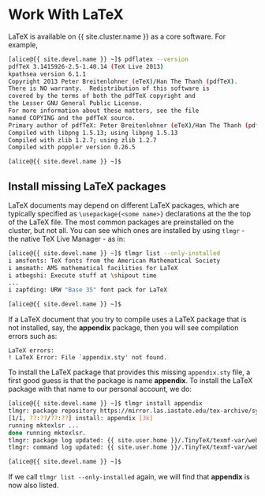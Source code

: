 # Work With LaTeX

LaTeX is available on {{ site.cluster.name }} as a core software.  For example,

```sh
[alice@{{ site.devel.name }} ~]$ pdflatex --version
pdfTeX 3.1415926-2.5-1.40.14 (TeX Live 2013)
kpathsea version 6.1.1
Copyright 2013 Peter Breitenlohner (eTeX)/Han The Thanh (pdfTeX).
There is NO warranty.  Redistribution of this software is
covered by the terms of both the pdfTeX copyright and
the Lesser GNU General Public License.
For more information about these matters, see the file
named COPYING and the pdfTeX source.
Primary author of pdfTeX: Peter Breitenlohner (eTeX)/Han The Thanh (pdfTeX).
Compiled with libpng 1.5.13; using libpng 1.5.13
Compiled with zlib 1.2.7; using zlib 1.2.7
Compiled with poppler version 0.26.5

[alice@{{ site.devel.name }} ~]$ 
```

## Install missing LaTeX packages

LaTeX documents may depend on different LaTeX packages, which are typically specified as `\usepackage{<some name>}` declarations at the the top of the LaTeX file.  The most common packages are preinstalled on the cluster, but not all.  You can see which ones are installed by using `tlmgr` - the native TeX Live Manager - as in:

```sh
[alice@{{ site.devel.name }} ~]$ tlmgr list --only-installed
i amsfonts: TeX fonts from the American Mathematical Society
i amsmath: AMS mathematical facilities for LaTeX
i atbegshi: Execute stuff at \shipout time
...
i zapfding: URW "Base 35" font pack for LaTeX

[alice@{{ site.devel.name }} ~]$ 
```

If a LaTeX document that you try to compile uses a LaTeX package that is not installed, say, the **appendix** package, then you will see compilation errors such as:

```plain
LaTeX errors:
! LaTeX Error: File `appendix.sty' not found.
```

To install the LaTeX package that provides this missing `appendix.sty` file, a first good guess is that the package is name **appendix**.  To install the LaTeX package with that name to our personal account, we do:

```sh
[alice@{{ site.devel.name }} ~]$ tlmgr install appendix
tlmgr: package repository https://mirror.las.iastate.edu/tex-archive/systems/texlive/tlnet (verified)
[1/1, ??:??/??:??] install: appendix [3k]
running mktexlsr ...
done running mktexlsr.
tlmgr: package log updated: {{ site.user.home }}/.TinyTeX/texmf-var/web2c/tlmgr.log
tlmgr: command log updated: {{ site.user.home }}/.TinyTeX/texmf-var/web2c/tlmgr-commands.log

[alice@{{ site.devel.name }} ~]$ 
```

If we call `tlmgr list --only-installed` again, we will find that **appendix** is now also listed.
